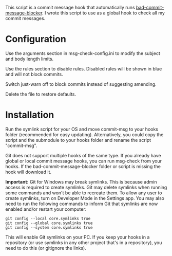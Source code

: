 This script is a commit message hook that automatically
runs [bad-commit-message-blocker](https://github.com/platisd/bad-commit-message-blocker). I wrote this script to use as
a global hook to check all my commit messages.

# Configuration

Use the arguments section in msg-check-config.ini to modify the subject and body length limits.

Use the rules section to disable rules. Disabled rules will be shown in blue and will not block commits.

Switch just-warn off to block commits instead of suggesting amending.

Delete the file to restore defaults.

# Installation

Run the symlink script for your OS and move commit-msg to your hooks folder (recommended for easy updating).
Alternatively, you could copy the script and the submodule to your hooks folder and rename the script "commit-msg".

Git does not support multiple hooks of the same type. If you already have global or local commit message hooks, you can
run msg-check from your hooks. If the bad-commit-message-blocker folder or script is missing the hook will download it.

**Important:**
Git for Windows may break symlinks.
This is because admin access is required to create symlinks.
Git may delete symlinks when running some commands and won't be able to recreate them.
To allow any user to create symlinks, turn on Developer Mode in the Settings app. You may also need to run the following commands to inform Git that symlinks are now enabled and/or restart your computer:
```
git config --local core.symlinks true
git config --global core.symlinks true
git config --system core.symlinks true
```
This will enable Git symlinks on your PC.
If you keep your hooks in a repository (or use symlinks in any other project that's in a repository), you need to do this (or gitignore the links).
